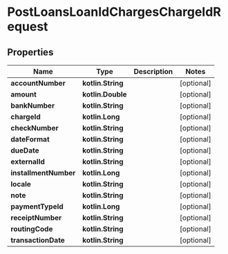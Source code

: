 
# PostLoansLoanIdChargesChargeIdRequest

## Properties
| Name | Type | Description | Notes |
| ------------ | ------------- | ------------- | ------------- |
| **accountNumber** | **kotlin.String** |  |  [optional] |
| **amount** | **kotlin.Double** |  |  [optional] |
| **bankNumber** | **kotlin.String** |  |  [optional] |
| **chargeId** | **kotlin.Long** |  |  [optional] |
| **checkNumber** | **kotlin.String** |  |  [optional] |
| **dateFormat** | **kotlin.String** |  |  [optional] |
| **dueDate** | **kotlin.String** |  |  [optional] |
| **externalId** | **kotlin.String** |  |  [optional] |
| **installmentNumber** | **kotlin.Long** |  |  [optional] |
| **locale** | **kotlin.String** |  |  [optional] |
| **note** | **kotlin.String** |  |  [optional] |
| **paymentTypeId** | **kotlin.Long** |  |  [optional] |
| **receiptNumber** | **kotlin.String** |  |  [optional] |
| **routingCode** | **kotlin.String** |  |  [optional] |
| **transactionDate** | **kotlin.String** |  |  [optional] |




